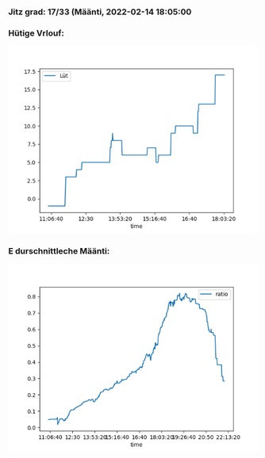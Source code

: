 ### Jitz grad: 17/33 (Määnti, 2022-02-14 18:05:00

### Hütige Vrlouf:
![Graph](Today.png)

### E durschnittleche Määnti:
![Graph](Määnti.png)